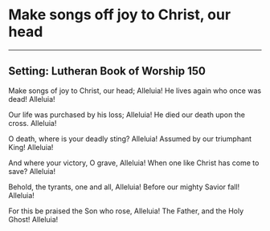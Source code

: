 # Make songs off joy to Christ, our head

***

## Setting: Lutheran Book of Worship 150

Make songs of joy to Christ, our head; Alleluia!
He lives again who once was dead! Alleluia!

Our life was purchased by his loss; Alleluia!
He died our death upon the cross. Alleluia!

O death, where is your deadly sting? Alleluia!
Assumed by our triumphant King! Alleluia!

And where your victory, O grave, Alleluia!
When one like Christ has come to save? Alleluia!

Behold, the tyrants, one and all, Alleluia!
Before our mighty Savior fall! Alleluia!

For this be praised the Son who rose, Alleluia!
The Father, and the Holy Ghost! Alleluia!